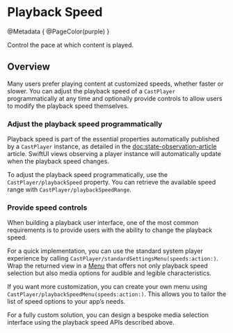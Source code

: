 # Playback Speed

@Metadata {
    @PageColor(purple)
}

Control the pace at which content is played.

## Overview

Many users prefer playing content at customized speeds, whether faster or slower. You can adjust the playback speed of a ``CastPlayer`` programmatically at any time and optionally provide controls to allow users to modify the playback speed themselves.

### Adjust the playback speed programmatically

Playback speed is part of the essential properties automatically published by a ``CastPlayer`` instance, as detailed in the <doc:state-observation-article> article. SwiftUI views observing a player instance will automatically update when the playback speed changes.

To adjust the playback speed programmatically, use the ``CastPlayer/playbackSpeed`` property. You can retrieve the available speed range with ``CastPlayer/playbackSpeedRange``.

### Provide speed controls

When building a playback user interface, one of the most common requirements is to provide users with the ability to change the playback speed.

For a quick implementation, you can use the standard system player experience by calling ``CastPlayer/standardSettingsMenu(speeds:action:)``. Wrap the returned view in a [Menu](https://developer.apple.com/documentation/swiftui/menu) that offers not only playback speed selection but also media options for audible and legible characteristics.

If you want more customization, you can create your own menu using ``CastPlayer/playbackSpeedMenu(speeds:action:)``. This allows you to tailor the list of speed options to your app’s needs.

For a fully custom solution, you can design a bespoke media selection interface using the playback speed APIs described above.
